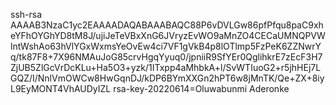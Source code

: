  ssh-rsa AAAAB3NzaC1yc2EAAAADAQABAAABAQC88P6vDVLGw86pfPfqu8paC9xheYFhOYGhYD8tM8J/ujiJeTeVBxXnG6JVryzEvWO9aMnZO4CECaUMNQPVWlntWshAo63hVlYGxWxmsYeOvEw4ci7VF1gVkB4p8lOTlmp5FzPeK6ZZNwrYq/tk87F8+7X96NMAuJoG85crvHgqYyuq0/jpniiR9SfYEr0QglihkrE7zEcF3H7ZjUB5ZlGcVrDcKLu+Ha5O3+yzk/1ITxpp4aMhbkA+l/SvWTIuoG2+r5jhHEj7LGQZ/I/NnlVmOWCw8HwGqnDJ/kDP6BYmXXGn2hPT6w8jMnTK/Qe+ZX+8iyL9EyMONT4VhAUDyIZL rsa-key-20220614=Oluwabunmi Aderonke

